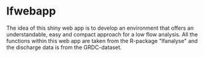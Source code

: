 # lfwebapp
The idea of this shiny web app is to develop an environment that offers an understandable, easy and compact approach for a low flow analysis. All the functions within this web app are taken from the R-package "lfanalyse" and the discharge data is from the GRDC-dataset.
